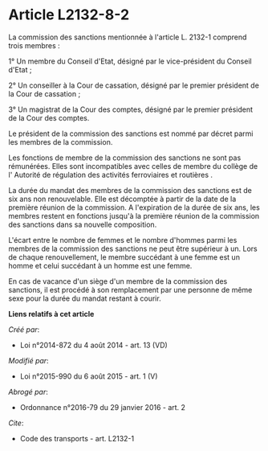 # Article L2132-8-2

La commission des sanctions mentionnée à l'article L. 2132-1 comprend trois membres : 

1° Un membre du Conseil d'Etat, désigné par le vice-président du Conseil d'Etat ; 

2° Un conseiller à la Cour de cassation, désigné par le premier président de la Cour de cassation ; 

3° Un magistrat de la Cour des comptes, désigné par le premier président de la Cour des comptes. 

Le président de la commission des sanctions est nommé par décret parmi les membres de la commission. 

Les fonctions de membre de la commission des sanctions ne sont pas rémunérées. Elles sont incompatibles avec celles de membre
du collège de l'     Autorité de régulation des activités ferroviaires et routières . 

La durée du mandat des membres de la commission des sanctions est de six ans non renouvelable. Elle est décomptée à partir de
la date de la première réunion de la commission. A l'expiration de la durée de six ans, les membres restent en fonctions
jusqu'à la première réunion de la commission des sanctions dans sa nouvelle composition. 

L'écart entre le nombre de femmes et le nombre d'hommes parmi les membres de la commission des sanctions ne peut être
supérieur à un. Lors de chaque renouvellement, le membre succédant à une femme est un homme et celui succédant à un homme est
une femme. 

En cas de vacance d'un siège d'un membre de la commission des sanctions, il est procédé à son remplacement par une personne
de même sexe pour la durée du mandat restant à courir.

**Liens relatifs à cet article**

_Créé par_:

  - Loi n°2014-872 du 4 août 2014 - art. 13 (VD)

_Modifié par_:

  - Loi n°2015-990 du 6 août 2015 - art. 1 (V)

_Abrogé par_:

  - Ordonnance n°2016-79 du 29 janvier 2016 - art. 2

_Cite_:

  - Code des transports - art. L2132-1
